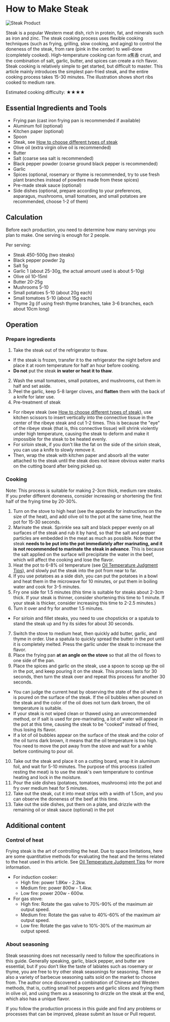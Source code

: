 # How to Make Steak

![Steak Product](./牛排.jpg)

Steak is a popular Western meat dish, rich in protein, fat, and minerals such as iron and zinc. The steak cooking process uses flexible cooking techniques (such as frying, grilling, slow cooking, and aging) to control the doneness of the steak, from rare (pink in the center) to well-done (completely cooked). High-temperature cooking can form a焦香 crust, and the combination of salt, garlic, butter, and spices can create a rich flavor. Steak cooking is relatively simple to get started, but difficult to master. This article mainly introduces the simplest pan-fried steak, and the entire cooking process takes 15-30 minutes. The illustration shows short ribs cooked to medium rare.

Estimated cooking difficulty: ★★★★

## Essential Ingredients and Tools

- Frying pan (cast iron frying pan is recommended if available)
- Aluminum foil (optional)
- Kitchen paper (optional)
- Spoon
- Steak, see [How to choose different types of steak](https://zhuanlan.zhihu.com/p/72352426)
- Olive oil (extra virgin olive oil is recommended)
- Butter
- Salt (coarse sea salt is recommended)
- Black pepper powder (coarse ground black pepper is recommended)
- Garlic
- Spices (optional, rosemary or thyme is recommended, try to use fresh plant branches instead of powders made from these spices)
- Pre-made steak sauce (optional)
- Side dishes (optional, prepare according to your preferences, asparagus, mushrooms, small tomatoes, and small potatoes are recommended, choose 1-2 of them)

## Calculation

Before each production, you need to determine how many servings you plan to make. One serving is enough for 2 people.

Per serving:

- Steak 450-500g (two steaks)
- Black pepper powder 2g
- Salt 5g
- Garlic 1 (about 25-30g, the actual amount used is about 5-10g)
- Olive oil 10-15ml
- Butter 20-25g
- Mushrooms 5-10
- Small potatoes 5-10 (about 20g each)
- Small tomatoes 5-10 (about 15g each)
- Thyme 2g (if using fresh thyme branches, take 3-6 branches, each about 10cm long)

## Operation

### Prepare ingredients

1. Take the steak out of the refrigerator to thaw.

  - If the steak is frozen, transfer it to the refrigerator the night before and place it at room temperature for half an hour before cooking.
  - **Do not** put the steak **in water or heat it to thaw**.

2. Wash the small tomatoes, small potatoes, and mushrooms, cut them in half and set aside.
3. Peel the garlic, keep 5-8 larger cloves, and **flatten** them with the back of a knife for later use.
4. Pre-treatment of steak

  - For ribeye steak (see [How to choose different types of steak](https://zhuanlan.zhihu.com/p/72352426)), use kitchen scissors to insert vertically into the connective tissue in the center of the ribeye steak and cut 1-2 times. This is because the "eye" of the ribeye steak (that is, this connective tissue) will shrink violently under high temperature, causing the steak to deform and make it impossible for the steak to be heated evenly.
  - For sirloin steak, if you don't like the fat on the side of the sirloin steak, you can use a knife to slowly remove it.
  - Then, wrap the steak with kitchen paper and absorb all the water attached to the steak until the steak does not leave obvious water marks on the cutting board after being picked up.

### Cooking

 Note: This process is suitable for making 2-3cm thick, medium rare steaks. If you prefer different doneness, consider increasing or shortening the first half of the frying time by 20-30%.

1. Turn on the stove to high heat (see the appendix for instructions on the size of the heat), and add olive oil to the pot at the same time, heat the pot for 15-30 seconds.
2. Marinate the steak. Sprinkle sea salt and black pepper evenly on all surfaces of the steak and rub it by hand, so that the salt and pepper particles are embedded in the meat as much as possible. Note that the steak **needs to be put into the pot immediately after marinating, and it is not recommended to marinate the steak in advance**. This is because the salt applied on the surface will precipitate the water in the beef, which will affect the cooking and lose the flavor.
3. Heat the pot to 6-8% oil temperature (see [Oil Temperature Judgment Tips](./../../../tips/advanced/油温判断技巧)), and slowly put the steak into the pot from near to far.
4. If you use potatoes as a side dish, you can put the potatoes in a bowl and heat them in the microwave for 10 minutes, or put them in boiling water and cook for 3-5 minutes.
5. Fry one side for 1.5 minutes (this time is suitable for steaks about 2-3cm thick. If your steak is thinner, consider shortening this time to 1 minute. If your steak is thicker, consider increasing this time to 2-2.5 minutes.)
6. Turn it over and fry for another 1.5 minutes.

  - For sirloin and fillet steaks, you need to use chopsticks or a spatula to stand the steak up and fry its sides for about 30 seconds.

7. Switch the stove to medium heat, then quickly add butter, garlic, and thyme in order. Use a spatula to quickly spread the butter in the pot until it is completely melted. Press the garlic under the steak to increase the flavor.
8. Place the frying pan **at an angle on the stove** so that all the oil flows to one side of the pan.
9. Place the spices and garlic on the steak, use a spoon to scoop up the oil in the pot, and keep pouring it on the steak. This process lasts for 30 seconds, then turn the steak over and repeat this process for another 30 seconds.

  - You can judge the current heat by observing the state of the oil when it is poured on the surface of the steak. If the oil bubbles when poured on the steak and the color of the oil does not turn dark brown, the oil temperature is suitable.
  - If your steak is not wiped clean or thawed using an unrecommended method, or if salt is used for pre-marinating, a lot of water will appear in the pot at this time, causing the steak to be "cooked" instead of fried, thus losing its flavor.
  - If a lot of oil bubbles appear on the surface of the steak and the color of the oil turns dark brown, it means that the oil temperature is too high. You need to move the pot away from the stove and wait for a while before continuing to pour oil.

10. Take out the steak and place it on a cutting board, wrap it in aluminum foil, and wait for 5-10 minutes. The purpose of this process (called resting the meat) is to use the steak's own temperature to continue heating and lock in the moisture.
11. Pour the side dishes (potatoes, tomatoes, mushrooms) into the pot and fry over medium heat for 5 minutes.
12. Take out the steak, cut it into meat strips with a width of 1.5cm, and you can observe the doneness of the beef at this time.
13. Take out the side dishes, put them on a plate, and drizzle with the remaining oil or steak sauce (optional) in the pot

## Additional content

### Control of heat

Frying steak is the art of controlling the heat. Due to space limitations, here are some quantitative methods for evaluating the heat and the terms related to the heat used in this article. See [Oil Temperature Judgment Tips](./../../../tips/advanced/油温判断技巧) for more information.

- For induction cooker:
  - High fire: power 1.8Kw - 2.2kw.
  - Medium fire: power 800w - 1.4kw.
  - Low fire: power 200w - 600w.
- For gas stove:
  - High fire: Rotate the gas valve to 70%-90% of the maximum air output speed.
  - Medium fire: Rotate the gas valve to 40%-60% of the maximum air output speed.
  - Low fire: Rotate the gas valve to 10%-30% of the maximum air output speed.

### About seasoning

Steak seasoning does not necessarily need to follow the specifications in this guide. Generally speaking, garlic, black pepper, and butter are essential, but if you don’t like the taste of labiates such as rosemary or thyme, you are free to try other steak seasonings for seasoning. There are also a variety of barbecue seasoning salts sold on the market to choose from. The author once discovered a combination of Chinese and Western methods, that is, cutting small hot peppers and garlic slices and frying them in olive oil, and using them as a seasoning to drizzle on the steak at the end, which also has a unique flavor.

If you follow the production process in this guide and find any problems or processes that can be improved, please submit an Issue or Pull request.
